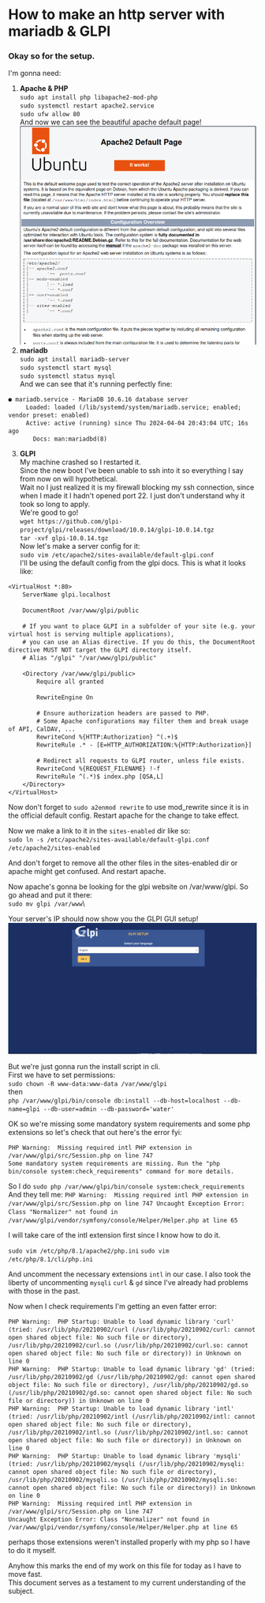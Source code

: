 # How to make an http server with mariadb & GLPI

### Okay so for the setup.

I'm gonna need:

1. **Apache & PHP**\
`sudo apt install php libapache2-mod-php`\
`sudo systemctl restart apache2.service`\
`sudo ufw allow 80`\
And now we can see the beautiful apache default page!\
![alt text](/assets/apache_greeting.png "Title")
2. **mariadb**\
`sudo apt install mariadb-server`\
`sudo systemctl start mysql`\
`sudo systemctl status mysql`\
And we can see that it's running perfectly fine:
```
● mariadb.service - MariaDB 10.6.16 database server
     Loaded: loaded (/lib/systemd/system/mariadb.service; enabled; vendor preset: enabled)
     Active: active (running) since Thu 2024-04-04 20:43:04 UTC; 16s ago
       Docs: man:mariadbd(8)
```
3. **GLPI**\
My machine crashed so I restarted it.\
Since the new boot I've been unable to ssh into it so everything I say from now on will hypothetical.\
Wait no I just realized it is my firewall blocking my ssh connection, since when I made it I hadn't opened port 22.
I just don't understand why it took so long to apply.\
We're good to go!\
`wget https://github.com/glpi-project/glpi/releases/download/10.0.14/glpi-10.0.14.tgz`\
`tar -xvf glpi-10.0.14.tgz`\
Now let's make a server config for it:\
`sudo vim /etc/apache2/sites-available/default-glpi.conf`\
I'll be using the default config from the glpi docs. This is what it looks like:
```
<VirtualHost *:80>
    ServerName glpi.localhost

    DocumentRoot /var/www/glpi/public

    # If you want to place GLPI in a subfolder of your site (e.g. your virtual host is serving multiple applications),
    # you can use an Alias directive. If you do this, the DocumentRoot directive MUST NOT target the GLPI directory itself.
    # Alias "/glpi" "/var/www/glpi/public"

    <Directory /var/www/glpi/public>
        Require all granted

        RewriteEngine On

        # Ensure authorization headers are passed to PHP.
        # Some Apache configurations may filter them and break usage of API, CalDAV, ...
        RewriteCond %{HTTP:Authorization} ^(.+)$
        RewriteRule .* - [E=HTTP_AUTHORIZATION:%{HTTP:Authorization}]

        # Redirect all requests to GLPI router, unless file exists.
        RewriteCond %{REQUEST_FILENAME} !-f
        RewriteRule ^(.*)$ index.php [QSA,L]
    </Directory>
</VirtualHost>
```

Now don't forget to `sudo a2enmod rewrite` to use mod_rewrite since it is in the official default config. Restart apache for the change to take effect.

Now we make a link to it in the `sites-enabled` dir like so:\
`sudo ln -s /etc/apache2/sites-available/default-glpi.conf /etc/apache2/sites-enabled`

And don't forget to remove all the other files in the sites-enabled dir or apache might get confused. And restart apache.

Now apache's gonna be looking for the glpi website on /var/www/glpi. So go ahead and put it there:\
`sudo mv glpi /var/www`\

Your server's IP should now show you the GLPI GUI setup!\
![alt text](/assets/glpi_setup_greeting.png "Title")

But we're just gonna run the install script in cli.\
First we have to set permissions:\
`sudo chown -R www-data:www-data /var/www/glpi`\
then\
`php /var/www/glpi/bin/console db:install --db-host=localhost --db-name=glpi --db-user=admin --db-password='water'`

OK so we're missing some mandatory system requirements and some php extensions so let's check that out here's the error fyi:
```
PHP Warning:  Missing required intl PHP extension in /var/www/glpi/src/Session.php on line 747
Some mandatory system requirements are missing. Run the "php bin/console system:check_requirements" command for more details.
```

So I do `sudo php /var/www/glpi/bin/console system:check_requirements`
And they tell me:
`PHP Warning:  Missing required intl PHP extension in /var/www/glpi/src/Session.php on line 747
Uncaught Exception Error: Class "Normalizer" not found in /var/www/glpi/vendor/symfony/console/Helper/Helper.php at line 65`

I will take care of the intl extension first since I know how to do it.

`sudo vim /etc/php/8.1/apache2/php.ini`
`sudo vim /etc/php/8.1/cli/php.ini`

And uncomment the necessary extensions `intl` in our case. I also took the liberty of uncommenting `mysqli` `curl` & `gd` since I've already had problems with those in the past.

Now when I check requirements I'm getting an even fatter error:
```
PHP Warning:  PHP Startup: Unable to load dynamic library 'curl' (tried: /usr/lib/php/20210902/curl (/usr/lib/php/20210902/curl: cannot open shared object file: No such file or directory), /usr/lib/php/20210902/curl.so (/usr/lib/php/20210902/curl.so: cannot open shared object file: No such file or directory)) in Unknown on line 0
PHP Warning:  PHP Startup: Unable to load dynamic library 'gd' (tried: /usr/lib/php/20210902/gd (/usr/lib/php/20210902/gd: cannot open shared object file: No such file or directory), /usr/lib/php/20210902/gd.so (/usr/lib/php/20210902/gd.so: cannot open shared object file: No such file or directory)) in Unknown on line 0
PHP Warning:  PHP Startup: Unable to load dynamic library 'intl' (tried: /usr/lib/php/20210902/intl (/usr/lib/php/20210902/intl: cannot open shared object file: No such file or directory), /usr/lib/php/20210902/intl.so (/usr/lib/php/20210902/intl.so: cannot open shared object file: No such file or directory)) in Unknown on line 0
PHP Warning:  PHP Startup: Unable to load dynamic library 'mysqli' (tried: /usr/lib/php/20210902/mysqli (/usr/lib/php/20210902/mysqli: cannot open shared object file: No such file or directory), /usr/lib/php/20210902/mysqli.so (/usr/lib/php/20210902/mysqli.so: cannot open shared object file: No such file or directory)) in Unknown on line 0
PHP Warning:  Missing required intl PHP extension in /var/www/glpi/src/Session.php on line 747
Uncaught Exception Error: Class "Normalizer" not found in /var/www/glpi/vendor/symfony/console/Helper/Helper.php at line 65
```

perhaps those extensions weren't installed properly with my php so I have to do it myself.

Anyhow this marks the end of my work on this file for today as I have to move fast.\
This document serves as a testament to my current understanding of the subject.
